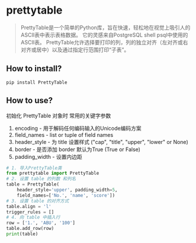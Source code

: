 # prettytable

> PrettyTable是一个简单的Python库，旨在快速，轻松地在视觉上吸引人的ASCII表中表示表格数据。 它的灵感来自PostgreSQL shell psql中使用的ASCII表。 PrettyTable允许选择要打印的列，列的独立对齐（左对齐或右对齐或居中）以及通过指定行范围打印“子表”。



## How to install?

`pip install PrettyTable`



## How to use?

初始化 PrettyTable 对象时 常用的关键字参数

1. encoding - 用于解码任何编码输入的Unicode编码方案
2. field_names - list or tuple of field names
3. header_style - 为 title 设置样式 ("cap", "title", "upper", "lower" or None)
4. border - 是否添加 border 默认为True  (True or False)
5. padding_width - 设置内边距

```python
# 1. 导入PrettyTable类
from prettytable import PrettyTable
# 2. 设置 table 的列数 和列名
table = PrettyTable(
    header_style='upper', padding_width=5,
    field_names=['No.', 'name', 'score'])
# 3. 设置 table 的对齐方式
table.align = 'l'
trigger_rules = []
# 4. 向 table 中插入行
row = ['1.', 'ABU', '100']
table.add_row(row)
print(table)
```

